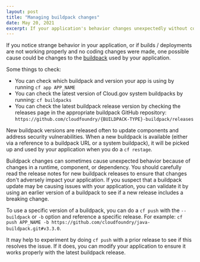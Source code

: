```yaml
---
layout: post
title: "Managing buildpack changes"
date: May 20, 2021
excerpt: If your application's behavior changes unexpectedly without code changes, it might be related to a new buildpack release
---
```


If you notice strange behavior in your application, or if builds / deployments are not working properly and no coding changes were made, one possible cause could be changes to the [buildpack](https://cloud.gov/docs/getting-started/concepts/#buildpacks) used by your application.

Some things to check:

* You can check which buildpack and version your app is using by running `cf app APP_NAME`
* You can check the latest version of Cloud.gov system buildpacks by running: `cf buildpacks`
* You can check the latest buildpack release version by checking the releases page in the appropriate buildpack GitHub repository: `https://github.com/cloudfoundry/{BUILDPACK-TYPE}-buildpack/releases`

New buildpack versions are released often to update components and address security vulnerabilities. When a new buildpack is available (either via a reference to a buildpack URL or a system buildpack), it will be picked up and used by your application when you do a `cf restage`.

Buildpack changes can sometimes cause unexpected behavior because of changes in a runtime, component, or dependency. You should carefully read the release notes for new buildpack releases to ensure that changes don't adversely impact your application. If you suspect that a buildpack update may be causing issues with your application, you can validate it by using an earlier version of a buildpack to see if a new release includes a breaking change.

To use a specific version of a buildpack, you can do a `cf push` with the `--buildpack` or `-b` option and reference a specific release. For example: `cf push APP_NAME -b https://github.com/cloudfoundry/java-buildpack.git#v3.3.0`. 

It may help to experiment by doing `cf push` with a prior release to see if this resolves the issue. If it does, you can modify your application to ensure it works properly with the latest buildpack release.